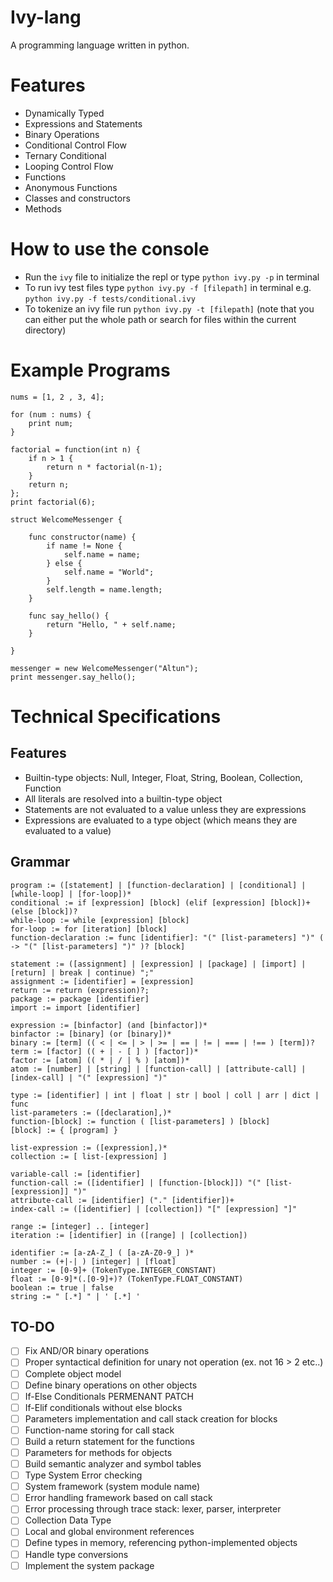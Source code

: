 # Ivy-lang
A programming language written in python.

# Features
* Dynamically Typed
* Expressions and Statements
* Binary Operations
* Conditional Control Flow
* Ternary Conditional
* Looping Control Flow
* Functions
* Anonymous Functions
* Classes and constructors
* Methods

# How to use the console
* Run the `ivy` file to initialize the repl or type `python ivy.py -p` in terminal
* To run ivy test files type `python ivy.py -f [filepath]` in terminal
e.g. `python ivy.py -f tests/conditional.ivy`
* To tokenize an ivy file run `python ivy.py -t [filepath]` (note that you can either put the whole path or search for files within the current directory)

# Example Programs
```
nums = [1, 2 , 3, 4];

for (num : nums) {
    print num;
}
```

```
factorial = function(int n) {
    if n > 1 {
        return n * factorial(n-1);
    }
    return n;
};
print factorial(6);
```

```
struct WelcomeMessenger {

    func constructor(name) {
        if name != None {
            self.name = name;
        } else {
            self.name = "World";
        }
        self.length = name.length;
    }

    func say_hello() {
        return "Hello, " + self.name;
    }

}

messenger = new WelcomeMessenger("Altun");
print messenger.say_hello();
```

# Technical Specifications
## Features
* Builtin-type objects: Null, Integer, Float, String, Boolean, Collection, Function
* All literals are resolved into a builtin-type object
* Statements are not evaluated to a value unless they are expressions
* Expressions are evaluated to a type object (which means they are evaluated to a value)

## Grammar
```
program := ([statement] | [function-declaration] | [conditional] | [while-loop] | [for-loop])*
conditional := if [expression] [block] (elif [expression] [block])+ (else [block])?
while-loop := while [expression] [block]
for-loop := for [iteration] [block]
function-declaration := func [identifier]: "(" [list-parameters] ")" ( -> "(" [list-parameters] ")" )? [block]
```

```
statement := ([assignment] | [expression] | [package] | [import] | [return] | break | continue) ";"
assignment := [identifier] = [expression]
return := return (expression)?;
package := package [identifier]
import := import [identifier]
```

```
expression := [binfactor] (and [binfactor])*
binfactor := [binary] (or [binary])*
binary := [term] (( < | <= | > | >= | == | != | === | !== ) [term])?
term := [factor] (( + | - [ ] ) [factor])*
factor := [atom] (( * | / | % ) [atom])*
atom := [number] | [string] | [function-call] | [attribute-call] | [index-call] | "(" [expression] ")"
```

```
type := [identifier] | int | float | str | bool | coll | arr | dict | func
list-parameters := ([declaration],)*
function-[block] := function ( [list-parameters] ) [block]
[block] := { [program] }
```

```
list-expression := ([expression],)*
collection := [ list-[expression] ]
```

```
variable-call := [identifier]
function-call := ([identifier] | [function-[block]]) "(" [list-[expression]] ")"
attribute-call := [identifier] ("." [identifier])+
index-call := ([identifier] | [collection]) "[" [expression] "]"
```

```
range := [integer] .. [integer]
iteration := [identifier] in ([range] | [collection])
```

```
identifier := [a-zA-Z_] ( [a-zA-Z0-9_] )*
number := (+|-| ) [integer] | [float]
integer := [0-9]+ (TokenType.INTEGER_CONSTANT)
float := [0-9]*(.[0-9]+)? (TokenType.FLOAT_CONSTANT)
boolean := true | false
string := " [.*] " | ' [.*] '
```

## TO-DO
- [ ] Fix AND/OR binary operations
- [ ] Proper syntactical definition for unary not operation (ex. not 16 > 2 etc..)
- [ ] Complete object model
- [ ] Define binary operations on other objects
- [ ] If-Else Conditionals PERMENANT PATCH
- [ ] If-Elif conditionals without else blocks
- [ ] Parameters implementation and call stack creation for blocks
- [ ] Function-name storing for call stack
- [ ] Build a return statement for the functions
- [ ] Parameters for methods for objects
- [ ] Build semantic analyzer and symbol tables
- [ ] Type System Error checking
- [ ] System framework (system module name)
- [ ] Error handling framework based on call stack
- [ ] Error processing through trace stack: lexer, parser, interpreter
- [ ] Collection Data Type
- [ ] Local and global environment references
- [ ] Define types in memory, referencing python-implemented objects
- [ ] Handle type conversions
- [ ] Implement the system package
